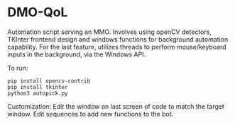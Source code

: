 # DMO-QoL
Automation script serving an MMO. Involves using openCV detectors, TKInter frontend design and windows functions for background automation capability. For the last feature, utilizes threads to perform mouse/keyboard inputs in the background, via the Windows API.

To run:
```
pip install opencv-contrib
pip install tkinter
python3 autopick.py
```

Customization:
Edit the window on last screen of code to match the target window.
Edit sequences to add new functions to the bot.
